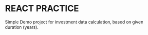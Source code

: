 # REACT PRACTICE
Simple Demo project for investment data calculation, based on given duration (years).
